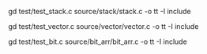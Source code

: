 gd test/test_stack.c source/stack/stack.c -o tt -I include

gd test/test_vector.c source/vector/vector.c -o tt -I include

gd test/test_bit.c source/bit_arr/bit_arr.c -o tt -I include




